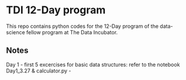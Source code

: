 # TDI 12-Day program
This repo contains python codes for the 12-Day program of the data-science fellow program at The Data Incubator.

## Notes
Day 1 - first 5 excercises for basic data structures: refer to the notebook Day1_3.27 & calculator.py
      - 
